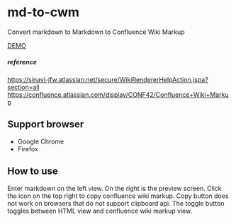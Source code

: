 # md-to-cwm
Convert markdown to Markdown to Confluence Wiki Markup  

[DEMO]()  

##### reference
https://sinavi-jfw.atlassian.net/secure/WikiRendererHelpAction.jspa?section=all  
https://confluence.atlassian.com/display/CONF42/Confluence+Wiki+Markup  

## Support browser
- Google Chrome
- Firefox

## How to use
Enter markdown on the left view.
On the right is the preview screen.
Click the icon on the top right to copy confluence wiki markup.
Copy button does not work on browsers that do not support clipboard api.
The toggle button toggles between HTML view and confluence wiki markup view.
